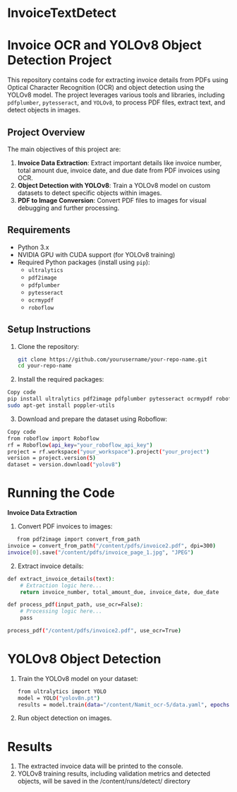 # InvoiceTextDetect

# Invoice OCR and YOLOv8 Object Detection Project

This repository contains code for extracting invoice details from PDFs using Optical Character Recognition (OCR) and object detection using the YOLOv8 model. The project leverages various tools and libraries, including `pdfplumber`, `pytesseract`, and `YOLOv8`, to process PDF files, extract text, and detect objects in images.

## Project Overview

The main objectives of this project are:

1. **Invoice Data Extraction**: Extract important details like invoice number, total amount due, invoice date, and due date from PDF invoices using OCR.
2. **Object Detection with YOLOv8**: Train a YOLOv8 model on custom datasets to detect specific objects within images.
3. **PDF to Image Conversion**: Convert PDF files to images for visual debugging and further processing.

## Requirements

- Python 3.x
- NVIDIA GPU with CUDA support (for YOLOv8 training)
- Required Python packages (install using `pip`):
  - `ultralytics`
  - `pdf2image`
  - `pdfplumber`
  - `pytesseract`
  - `ocrmypdf`
  - `roboflow`

## Setup Instructions

1. Clone the repository:
   ```bash
   git clone https://github.com/yourusername/your-repo-name.git
   cd your-repo-name

2. Install the required packages:

```bash
Copy code
pip install ultralytics pdf2image pdfplumber pytesseract ocrmypdf roboflow
sudo apt-get install poppler-utils
```
3. Download and prepare the dataset using Roboflow:
```bash
Copy code
from roboflow import Roboflow
rf = Roboflow(api_key="your_roboflow_api_key")
project = rf.workspace("your_workspace").project("your_project")
version = project.version(5)
dataset = version.download("yolov8")
```

# Running the Code
**Invoice Data Extraction**
1. Convert PDF invoices to images:
```bash
   from pdf2image import convert_from_path
invoice = convert_from_path("/content/pdfs/invoice2.pdf", dpi=300)
invoice[0].save("/content/pdfs/invoice_page_1.jpg", "JPEG")
```

2. Extract invoice details:
```bash
def extract_invoice_details(text):
    # Extraction logic here...
    return invoice_number, total_amount_due, invoice_date, due_date

def process_pdf(input_path, use_ocr=False):
    # Processing logic here...
    pass

process_pdf("/content/pdfs/invoice2.pdf", use_ocr=True)
```
# YOLOv8 Object Detection
1. Train the YOLOv8 model on your dataset:
   ```bash
   from ultralytics import YOLO
   model = YOLO("yolov8n.pt")
   results = model.train(data="/content/Namit_ocr-5/data.yaml", epochs=40, imgsz=640, batch=8)
   ```
2. Run object detection on images.

# Results
1. The extracted invoice data will be printed to the console.
2. YOLOv8 training results, including validation metrics and detected objects, will be saved in the /content/runs/detect/ directory

